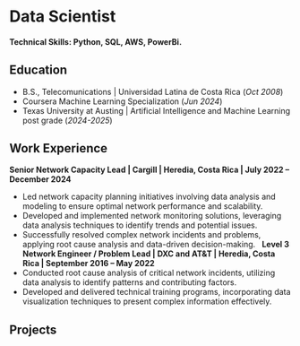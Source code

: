 # Data Scientist

#### Technical Skills: Python, SQL, AWS, PowerBi.

## Education        		
- B.S., Telecomunications | Universidad Latina de Costa Rica (_Oct 2008_)
- Coursera Machine Learning Specialization (_Jun 2024_)
- Texas University at Austing | Artificial Intelligence and Machine Learning post grade (_2024-2025_)

## Work Experience

**Senior Network Capacity Lead | Cargill | Heredia, Costa Rica | July 2022 – December 2024**   
- Led network capacity planning initiatives involving data analysis and modeling to ensure optimal network performance and scalability.   
- Developed and implemented network monitoring solutions, leveraging data analysis techniques to identify trends and potential issues.   
- Successfully resolved complex network incidents and problems, applying root cause analysis and data-driven decision-making.   
**Level 3 Network Engineer / Problem Lead | DXC and AT&amp;T | Heredia, Costa Rica | September 2016 – May 2022**   
- Conducted root cause analysis of critical network incidents, utilizing data analysis to identify patterns and contributing factors.   
- Developed and delivered technical training programs, incorporating data visualization techniques to present complex information effectively.     

## Projects

